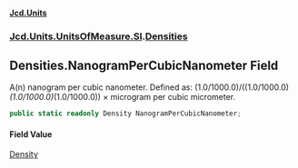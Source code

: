 #### [Jcd.Units](index.md 'index')
### [Jcd.Units.UnitsOfMeasure.SI](Jcd.Units.UnitsOfMeasure.SI.md 'Jcd.Units.UnitsOfMeasure.SI').[Densities](Densities.md 'Jcd.Units.UnitsOfMeasure.SI.Densities')

## Densities.NanogramPerCubicNanometer Field

A(n) nanogram per cubic nanometer. Defined as: (1.0/1000.0)/((1.0/1000.0)*(1.0/1000.0)*(1.0/1000.0)) × microgram per cubic micrometer.

```csharp
public static readonly Density NanogramPerCubicNanometer;
```

#### Field Value
[Density](Density.md 'Jcd.Units.UnitTypes.Density')